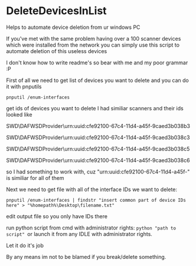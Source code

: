 # DeleteDevicesInList
Helps to automate device deletion from ur windows PC

If you've met with the same problem having over a 100 scanner devices which were installed from the network you can simply use this script to automate deletion of this useless devices

I don't know how to write readme's so bear with me and my poor grammar :P

First of all we need to get list of devices you want to delete and you can do it with pnputils
```
pnputil /enum-interfaces
```
get ids of devices you want to delete
I had similiar scanners and their ids looked like 

SWD\DAFWSDProvider\urn:uuid:cfe92100-67c4-11d4-a45f-9caed3b038b3

SWD\DAFWSDProvider\urn:uuid:cfe92100-67c4-11d4-a45f-9caed3b038c3

SWD\DAFWSDProvider\urn:uuid:cfe92100-67c4-11d4-a45f-9caed3b038c5

SWD\DAFWSDProvider\urn:uuid:cfe92100-67c4-11d4-a45f-9caed3b038c6

so I had something to work with, cuz "urn:uuid:cfe92100-67c4-11d4-a45f-" is similiar for all of them

Next we need to get file with all of the interface IDs we want to delete: 
```
pnputil /enum-interfaces | findstr "insert common part of device IDs here" > "%homepath%\Desktop\filename.txt"
```
edit output file so you only have IDs there

run python script from cmd with administrator rights: 
```python "path to script" ```or launch it from any IDLE with administrator rights.

Let it do it's job

By any means im not to be blamed if you break/delete something. 
